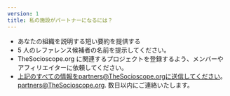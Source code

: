 ```yaml
---
version: 1
title: 私の施設がパートナーになるには？
---
```


- あなたの組織を説明する短い要約を提供する
- 5 人のレファレンス候補者の名前を提示してください。
- TheSocioscope.org に関連するプロジェクトを登録するよう、メンバーやアフィリエイターに依頼してください。
- 上記のすべての情報をpartners@TheSocioscope.orgに送信してください。 <partners@TheSocioscope.org>. 数日以内にご連絡いたします。
